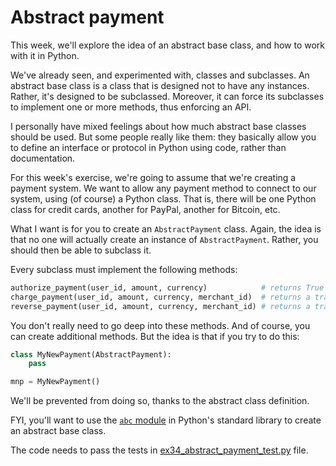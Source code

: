 # Abstract payment

This week, we'll explore the idea of an abstract base class, and how to work with it in Python.

We've already seen, and experimented with, classes and subclasses. An abstract base class is a class that is designed not to have any instances. Rather, it's designed to be subclassed. Moreover, it can force its subclasses to implement one or more methods, thus enforcing an API.

I personally have mixed feelings about how much abstract base classes should be used. But some people really like them: they basically allow you to define an interface or protocol in Python using code, rather than documentation.

For this week's exercise, we're going to assume that we're creating a payment system. We want to allow any payment method to connect to our system, using (of course) a Python class. That is, there will be one Python class for credit cards, another for PayPal, another for Bitcoin, etc.

What I want is for you to create an `AbstractPayment` class. Again, the idea is that no one will actually create an instance of `AbstractPayment`. Rather, you should then be able to subclass it.

Every subclass must implement the following methods:

```python
authorize_payment(user_id, amount, currency)            # returns True or False
charge_payment(user_id, amount, currency, merchant_id)  # returns a transaction ID number or raises CannotCharge
reverse_payment(user_id, amount, currency, merchant_id) # returns a transaction ID number or raises CannotReverse
```

You don't really need to go deep into these methods. And of course, you can create additional methods. But the idea is that if you try to do this:

```python
class MyNewPayment(AbstractPayment):
    pass

mnp = MyNewPayment()
```

We'll be prevented from doing so, thanks to the abstract class definition.

FYI, you'll want to use the [`abc` module](https://docs.python.org/3/library/abc.html) in Python's standard library to create an abstract base class.

The code needs to pass the tests in [ex34_abstract_payment_test.py](ex34_abstract_payment_test.py) file.
